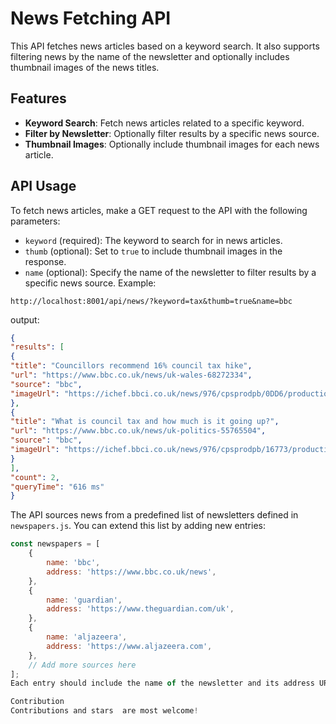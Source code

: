 # News Fetching API

This API fetches news articles based on a keyword search. It also supports filtering news by the name of the newsletter and optionally includes thumbnail images of the news titles.

## Features

- **Keyword Search**: Fetch news articles related to a specific keyword.
- **Filter by Newsletter**: Optionally filter results by a specific news source.
- **Thumbnail Images**: Optionally include thumbnail images for each news article.

## API Usage

To fetch news articles, make a GET request to the API with the following parameters:
- `keyword` (required): The keyword to search for in news articles.
- `thumb` (optional): Set to `true` to include thumbnail images in the response.
- `name` (optional): Specify the name of the newsletter to filter results by a specific news source.
Example:
```shell
http://localhost:8001/api/news/?keyword=tax&thumb=true&name=bbc
```
output:
```json
{
"results": [
{
"title": "Councillors recommend 16% council tax hike",
"url": "https://www.bbc.co.uk/news/uk-wales-68272334",
"source": "bbc",
"imageUrl": "https://ichef.bbci.co.uk/news/976/cpsprodpb/0DD6/production/_132624530_tenby_gettyimages-1475141702.jpg"
},
{
"title": "What is council tax and how much is it going up?",
"url": "https://www.bbc.co.uk/news/uk-politics-55765504",
"source": "bbc",
"imageUrl": "https://ichef.bbci.co.uk/news/976/cpsprodpb/16773/production/_132591029_gettyimages-1393688319-1.jpg"
}
],
"count": 2,
"queryTime": "616 ms"
}
```
The API sources news from a predefined list of newsletters defined in `newspapers.js`. You can extend this list by adding new entries:

```javascript
const newspapers = [
    {
        name: 'bbc',
        address: 'https://www.bbc.co.uk/news',
    },
    {
        name: 'guardian',
        address: 'https://www.theguardian.com/uk',
    },
    {
        name: 'aljazeera',
        address: 'https://www.aljazeera.com',
    },
    // Add more sources here
];
Each entry should include the name of the newsletter and its address URL.

Contribution
Contributions and stars  are most welcome!